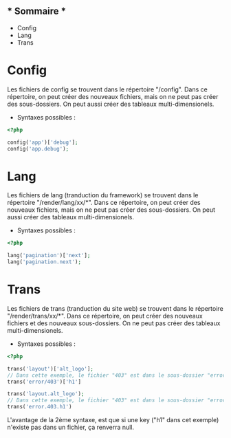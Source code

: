 ## * Sommaire *

* Config
* Lang
* Trans




# Config

Les fichiers de config se trouvent dans le répertoire "/config".
Dans ce répertoire, on peut créer des nouveaux fichiers, mais on ne peut pas créer des sous-dossiers.
On peut aussi créer des tableaux multi-dimensionels.

- Syntaxes possibles :

```php
<?php

config('app')['debug'];
config('app.debug');
```



# Lang

Les fichiers de lang (tranduction du framework) se trouvent dans le répertoire "/render/lang/xx/*".
Dans ce répertoire, on peut créer des nouveaux fichiers, mais on ne peut pas créer des sous-dossiers.
On peut aussi créer des tableaux multi-dimensionels.

- Syntaxes possibles :

```php
<?php

lang('pagination')['next'];
lang('pagination.next');
```



# Trans

Les fichiers de trans (tranduction du site web) se trouvent dans le répertoire "/render/trans/xx/*".
Dans ce répertoire, on peut créer des nouveaux fichiers et des nouveaux sous-dossiers.
On ne peut pas créer des tableaux multi-dimensionels.


- Syntaxes possibles :

```php
<?php

trans('layout')['alt_logo'];
// Dans cette exemple, le fichier "403" est dans le sous-dossier "error"
trans('error/403')['h1']

trans('layout.alt_logo');
// Dans cette exemple, le fichier "403" est dans le sous-dossier "error"
trans('error.403.h1')
```

L'avantage de la 2ème syntaxe, est que si une key ("h1" dans cet exemple) n'existe pas dans un fichier, ça renverra null.
